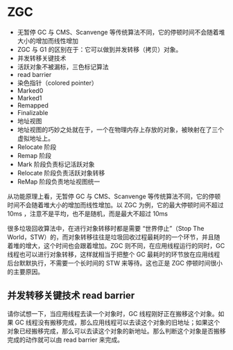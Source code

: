 # ZGC

- 无暂停 GC 与 CMS、Scanvenge 等传统算法不同，它的停顿时间不会随着堆大小的增加而线性增加
- ZGC 与 G1 的区别在于：它可以做到并发转移（拷贝）对象。
- 并发转移关键技术
- 活跃对象不被漏标，三色标记算法
- read barrier
- 染色指针（colored pointer）
- Marked0
- Marked1
- Remapped
- Finalizable
- 地址视图
- 地址视图的巧妙之处就在于，一个在物理内存上存放的对象，被映射在了三个虚拟地址上。
- Relocate 阶段
- Remap 阶段
- Mark 阶段负责标记活跃对象
- Relocate 阶段负责活跃对象转移
- ReMap 阶段负责地址视图统一

从功能原理上看，无暂停 GC 与 CMS、Scanvenge 等传统算法不同，它的停顿时间不会随着堆大小的增加而线性增加。以 ZGC 为例，它的最大停顿时间不超过 10ms ，注意不是平均，也不是随机，而是最大不超过 10ms

很多垃圾回收算法中，在进行对象转移时都是需要 “世界停止”（Stop The World，STW）的，而对象转移往往是垃圾回收过程最耗时的一个环节，并且随着堆的增大，这个时间也会跟着增加。ZGC 则不同，在应用线程运行的同时，GC 线程也可以进行对象转移，这样就相当于把整个 GC 最耗时的环节放在应用线程后台默默执行，不需要一个长时间的 STW 来等待。这也正是 ZGC 停顿时间很小的主要原因。

## 并发转移关键技术 read barrier

请你试想一下，当应用线程去读一个对象时，GC 线程刚好正在搬移这个对象。如果 GC 线程没有搬移完成，那么应用线程可以去读这个对象的旧地址；如果这个对象已经搬移完成，那么可以去读这个对象的新地址。那么判断这个对象是否搬移完成的动作就可以由 read barrier 来完成。